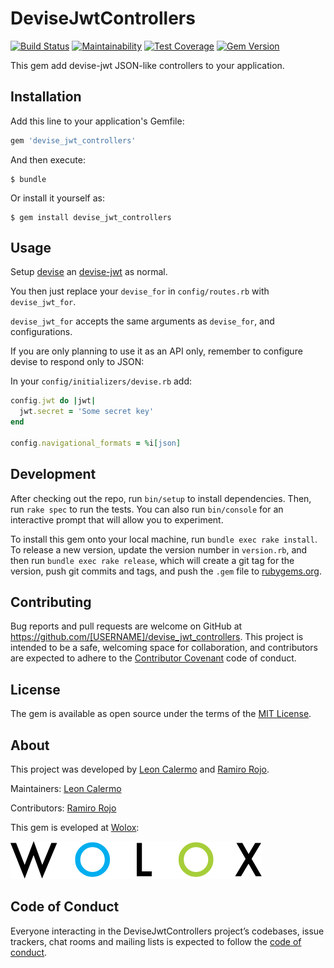 # DeviseJwtControllers

[![Build Status](https://travis-ci.org/Wolox/devise_jwt_controllers.svg?branch=development-1.x.x)](https://travis-ci.org/Wolox/devise_jwt_controllers) [![Maintainability](https://api.codeclimate.com/v1/badges/d37c76dac875775e487d/maintainability)](https://codeclimate.com/github/Wolox/devise_jwt_controllers/maintainability) [![Test Coverage](https://api.codeclimate.com/v1/badges/d37c76dac875775e487d/test_coverage)](https://codeclimate.com/github/Wolox/devise_jwt_controllers/test_coverage) [![Gem Version](https://badge.fury.io/rb/devise_jwt_controllers.svg)](https://badge.fury.io/rb/devise_jwt_controllers)

This gem add devise-jwt JSON-like controllers to your application.

## Installation

Add this line to your application's Gemfile:

```ruby
gem 'devise_jwt_controllers'
```

And then execute:

    $ bundle

Or install it yourself as:

    $ gem install devise_jwt_controllers

## Usage

Setup [devise](https://github.com/plataformatec/devise) an [devise-jwt](https://github.com/waiting-for-dev/devise-jwt) as normal.

You then just replace your `devise_for` in `config/routes.rb` with `devise_jwt_for`.

`devise_jwt_for` accepts the same arguments as `devise_for`, and configurations.

If you are only planning to use it as an API only, remember to configure devise to respond only to JSON:


In your `config/initializers/devise.rb` add:

```rb
config.jwt do |jwt|
  jwt.secret = 'Some secret key'
end

config.navigational_formats = %i[json]
```

## Development

After checking out the repo, run `bin/setup` to install dependencies. Then, run `rake spec` to run the tests. You can also run `bin/console` for an interactive prompt that will allow you to experiment.

To install this gem onto your local machine, run `bundle exec rake install`. To release a new version, update the version number in `version.rb`, and then run `bundle exec rake release`, which will create a git tag for the version, push git commits and tags, and push the `.gem` file to [rubygems.org](https://rubygems.org).

## Contributing

Bug reports and pull requests are welcome on GitHub at https://github.com/[USERNAME]/devise_jwt_controllers. This project is intended to be a safe, welcoming space for collaboration, and contributors are expected to adhere to the [Contributor Covenant](http://contributor-covenant.org) code of conduct.

## License

The gem is available as open source under the terms of the [MIT License](https://opensource.org/licenses/MIT).

## About
This project was developed by [Leon Calermo](leoncalermo) and [Ramiro Rojo](https://github.com/holywyvern).

Maintainers: [Leon Calermo](https://github.com/leoncalermo)

Contributors: [Ramiro Rojo](https://github.com/holywyvern)

This gem is eveloped at [Wolox]((http://www.wolox.com.ar)):

[![Wolox](https://raw.githubusercontent.com/Wolox/press-kit/master/logos/logo_banner.png)]((http://www.wolox.com.ar))

## Code of Conduct

Everyone interacting in the DeviseJwtControllers project’s codebases, issue trackers, chat rooms and mailing lists is expected to follow the [code of conduct](https://github.com/[USERNAME]/devise_jwt_controllers/blob/master/CODE_OF_CONDUCT.md).
